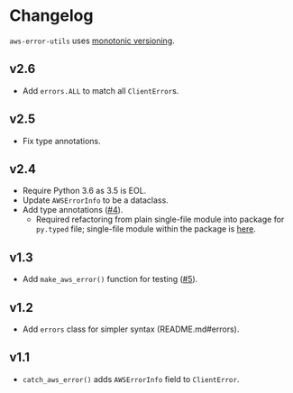 # Changelog

`aws-error-utils` uses [monotonic versioning](blog.appliedcompscilab.com/monotonic_versioning_manifesto/).

## v2.6
* Add `errors.ALL` to match all `ClientError`s.

## v2.5
* Fix type annotations.

## v2.4
* Require Python 3.6 as 3.5 is EOL.
* Update `AWSErrorInfo` to be a dataclass.
* Add type annotations ([#4](https://github.com/benkehoe/aws-error-utils/issues/4)).
    * Required refactoring from plain single-file module into package for `py.typed` file; single-file module within the package is [here](https://raw.githubusercontent.com/benkehoe/aws-error-utils/stable/aws_error_utils/aws_error_utils.py).

## v1.3
* Add `make_aws_error()` function for testing ([#5](https://github.com/benkehoe/aws-error-utils/issues/5)).

## v1.2
* Add `errors` class for simpler syntax (README.md#errors).

## v1.1
* `catch_aws_error()` adds `AWSErrorInfo` field to `ClientError`.
